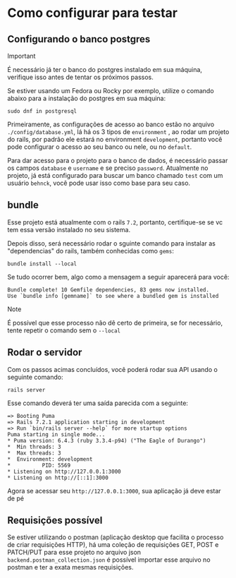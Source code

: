 # Como configurar para testar

## Configurando o banco postgres

> [!IMPORTANT]
> É necessário já ter o banco do postgres instalado em sua máquina, verifique isso antes de tentar os próximos passos.
> 
> Se estiver usando um Fedora ou Rocky por exemplo, utilize o comando abaixo para a instalação do postgres em sua máquina:
> ```
> sudo dnf in postgresql
> ```

Primeiramente, as configurações de acesso ao banco estão no arquivo `./config/database.yml`, lá há os 3 tipos de `environment` , ao rodar um projeto do rails, por padrão ele estará no environment `development`, portanto você pode configurar o acesso ao seu banco ou nele, ou no `default`.

Para dar acesso para o projeto para o banco de dados, é necessário passar os campos `database` e `username` e se preciso `password`. Atualmente no projeto, já está configurado para buscar um banco chamado `test` com um usuário `behnck`, você pode usar isso como base para seu caso.

## bundle

Esse projeto está atualmente com o rails `7.2`, portanto, certifique-se se vc tem essa versão instalado no seu sistema.

Depois disso, será necessário rodar o sguinte comando para instalar as "dependencias" do rails, também conhecidas como `gems`:

```shell
bundle install --local
```

Se tudo ocorrer bem, algo como a mensagem a seguir aparecerá para você:

```
Bundle complete! 10 Gemfile dependencies, 83 gems now installed.
Use `bundle info [gemname]` to see where a bundled gem is installed
```

> [!NOTE]
> É possível que esse processo não dê certo de primeira, se for necessário, tente repetir o comando sem o `--local`

## Rodar o servidor

Com os passos acimas concluídos, você poderá rodar sua API usando o seguinte comando:

```shell
rails server
```

Esse comando deverá ter uma saída parecida com a seguinte:

```text
=> Booting Puma
=> Rails 7.2.1 application starting in development 
=> Run `bin/rails server --help` for more startup options
Puma starting in single mode...
* Puma version: 6.4.3 (ruby 3.3.4-p94) ("The Eagle of Durango")
*  Min threads: 3
*  Max threads: 3
*  Environment: development
*          PID: 5569
* Listening on http://127.0.0.1:3000
* Listening on http://[::1]:3000
```

Agora se acessar seu `http://127.0.0.1:3000`, sua aplicação já deve estar de pé




## Requisições possível

Se estiver utilizando o postman (aplicação desktop que facilita o processo de criar requisições HTTP), há uma coleção de requisições GET, POST e PATCH/PUT para esse projeto no arquivo json `backend.postman_collection.json` é possível importar esse arquivo no postman e ter a exata mesmas requisições.
